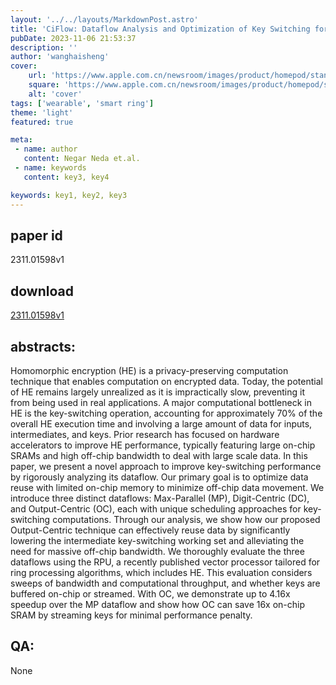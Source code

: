 ```yaml
---
layout: '../../layouts/MarkdownPost.astro'
title: 'CiFlow: Dataflow Analysis and Optimization of Key Switching for Homomorphic Encryption'
pubDate: 2023-11-06 21:53:37
description: ''
author: 'wanghaisheng'
cover:
    url: 'https://www.apple.com.cn/newsroom/images/product/homepod/standard/Apple-HomePod-hero-230118_big.jpg.large_2x.jpg'
    square: 'https://www.apple.com.cn/newsroom/images/product/homepod/standard/Apple-HomePod-hero-230118_big.jpg.large_2x.jpg'
    alt: 'cover'
tags: ['wearable', 'smart ring'] 
theme: 'light'
featured: true

meta:
 - name: author
   content: Negar Neda et.al.
 - name: keywords
   content: key3, key4

keywords: key1, key2, key3
---
```


## paper id
2311.01598v1
## download
[2311.01598v1](http://arxiv.org/abs/2311.01598v1)
## abstracts:
Homomorphic encryption (HE) is a privacy-preserving computation technique that enables computation on encrypted data. Today, the potential of HE remains largely unrealized as it is impractically slow, preventing it from being used in real applications. A major computational bottleneck in HE is the key-switching operation, accounting for approximately 70% of the overall HE execution time and involving a large amount of data for inputs, intermediates, and keys. Prior research has focused on hardware accelerators to improve HE performance, typically featuring large on-chip SRAMs and high off-chip bandwidth to deal with large scale data. In this paper, we present a novel approach to improve key-switching performance by rigorously analyzing its dataflow. Our primary goal is to optimize data reuse with limited on-chip memory to minimize off-chip data movement. We introduce three distinct dataflows: Max-Parallel (MP), Digit-Centric (DC), and Output-Centric (OC), each with unique scheduling approaches for key-switching computations. Through our analysis, we show how our proposed Output-Centric technique can effectively reuse data by significantly lowering the intermediate key-switching working set and alleviating the need for massive off-chip bandwidth. We thoroughly evaluate the three dataflows using the RPU, a recently published vector processor tailored for ring processing algorithms, which includes HE. This evaluation considers sweeps of bandwidth and computational throughput, and whether keys are buffered on-chip or streamed. With OC, we demonstrate up to 4.16x speedup over the MP dataflow and show how OC can save 16x on-chip SRAM by streaming keys for minimal performance penalty.
## QA:
None
